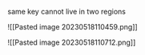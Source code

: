 same key cannot live in two regions

![[Pasted image 20230518110459.png]]

![[Pasted image 20230518110712.png]]


